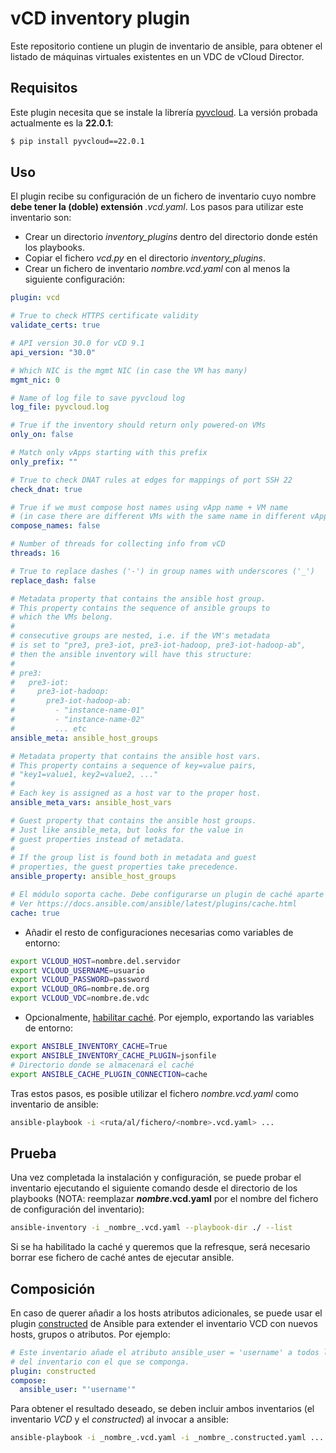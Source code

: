 # vCD inventory plugin

Este repositorio contiene un plugin de inventario de ansible, para obtener el listado de máquinas virtuales existentes en un VDC de vCloud Director.

## Requisitos

Este plugin necesita que se instale la librería [pyvcloud](https://pypi.org/project/pyvcloud/). La versión probada actualmente es la **22.0.1**:

```bash
$ pip install pyvcloud==22.0.1
```

## Uso

El plugin recibe su configuración de un fichero de inventario cuyo nombre **debe tener la (doble) extensión** *.vcd.yaml*. Los pasos para utilizar este inventario son:

- Crear un directorio *inventory_plugins* dentro del directorio donde estén los playbooks.
- Copiar el fichero *vcd.py* en el directorio *inventory_plugins*.
- Crear un fichero de inventario *_nombre_.vcd.yaml* con al menos la siguiente configuración:

```yaml
plugin: vcd

# True to check HTTPS certificate validity
validate_certs: true

# API version 30.0 for vCD 9.1
api_version: "30.0"

# Which NIC is the mgmt NIC (in case the VM has many)
mgmt_nic: 0

# Name of log file to save pyvcloud log
log_file: pyvcloud.log

# True if the inventory should return only powered-on VMs
only_on: false

# Match only vApps starting with this prefix
only_prefix: ""

# True to check DNAT rules at edges for mappings of port SSH 22
check_dnat: true

# True if we must compose host names using vApp name + VM name
# (in case there are different VMs with the same name in different vApps)
compose_names: false

# Number of threads for collecting info from vCD
threads: 16

# True to replace dashes ('-') in group names with underscores ('_')
replace_dash: false

# Metadata property that contains the ansible host group.
# This property contains the sequence of ansible groups to
# which the VMs belong.
#
# consecutive groups are nested, i.e. if the VM's metadata
# is set to "pre3, pre3-iot, pre3-iot-hadoop, pre3-iot-hadoop-ab",
# then the ansible inventory will have this structure:
#
# pre3:
#   pre3-iot:
#     pre3-iot-hadoop:
#       pre3-iot-hadoop-ab:
#         - "instance-name-01"
#         - "instance-name-02"
#         ... etc
ansible_meta: ansible_host_groups

# Metadata property that contains the ansible host vars.
# This property contains a sequence of key=value pairs,
# "key1=value1, key2=value2, ..."
#
# Each key is assigned as a host var to the proper host.
ansible_meta_vars: ansible_host_vars

# Guest property that contains the ansible host groups.
# Just like ansible_meta, but looks for the value in
# guest properties instead of metadata.
# 
# If the group list is found both in metadata and guest
# properties, the guest properties take precedence.
ansible_property: ansible_host_groups

# El módulo soporta cache. Debe configurarse un plugin de caché aparte
# Ver https://docs.ansible.com/ansible/latest/plugins/cache.html
cache: true
```

- Añadir el resto de configuraciones necesarias como variables de entorno:

```bash
export VCLOUD_HOST=nombre.del.servidor
export VCLOUD_USERNAME=usuario
export VCLOUD_PASSWORD=password
export VCLOUD_ORG=nombre.de.org
export VCLOUD_VDC=nombre.de.vdc
```

- Opcionalmente, [habilitar caché](https://docs.ansible.com/ansible/latest/plugins/cache.html). Por ejemplo, exportando las variables de entorno:

```bash
export ANSIBLE_INVENTORY_CACHE=True
export ANSIBLE_INVENTORY_CACHE_PLUGIN=jsonfile
# Directorio donde se almacenará el caché
export ANSIBLE_CACHE_PLUGIN_CONNECTION=cache
```

Tras estos pasos, es posible utilizar el fichero *_nombre_.vcd.yaml* como inventario de ansible:

```bash
ansible-playbook -i <ruta/al/fichero/<nombre>.vcd.yaml> ...
```

## Prueba

Una vez completada la instalación y configuración, se puede probar el inventario ejecutando el siguiente comando desde el directorio de los playbooks (NOTA: reemplazar **_nombre_.vcd.yaml** por el nombre del fichero de configuración del inventario):

```bash
ansible-inventory -i _nombre_.vcd.yaml --playbook-dir ./ --list
```

Si se ha habilitado la caché y queremos que la refresque, será necesario borrar ese fichero de caché antes de ejecutar ansible.

## Composición

En caso de querer añadir a los hosts atributos adicionales, se puede usar el plugin [constructed](https://docs.ansible.com/ansible/latest/plugins/inventory/constructed.html) de Ansible para extender el inventario VCD con nuevos hosts, grupos o atributos. Por ejemplo:

```yaml
# Este inventario añade el atributo ansible_user = 'username' a todos los hosts
# del inventario con el que se componga.
plugin: constructed
compose:
  ansible_user: "'username'"
```

Para obtener el resultado deseado, se deben incluir ambos inventarios (el inventario *VCD* y el *constructed*) al invocar a ansible:

```bash
ansible-playbook -i _nombre_.vcd.yaml -i _nombre_.constructed.yaml ...
```
